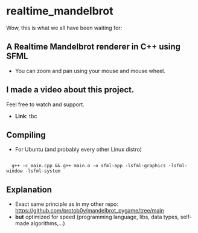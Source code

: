 # realtime_mandelbrot
Wow, this is what we all have been waiting for:
## A **Realtime Mandelbrot** renderer in C++ using SFML
* You can zoom and pan using your mouse and mouse wheel.

## I made a video about this project.
Feel free to watch and support.
* **Link**: tbc

## Compiling
* For Ubuntu (and probably every other Linux distro)
<code>
  g++ -c main.cpp && g++ main.o -o sfml-app -lsfml-graphics -lsfml-window -lsfml-system
</code>

## Explanation
* Exact same principle as in my other repo: https://github.com/protob0y/mandelbrot_pygame/tree/main
* **but** optimized for speed (programming language, libs, data types, self-made algorithms,...)

